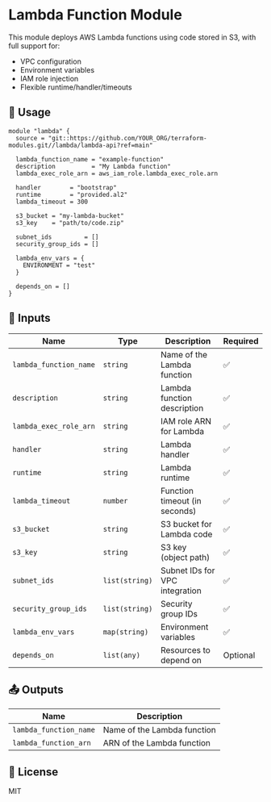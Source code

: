 # Lambda Function Module

This module deploys AWS Lambda functions using code stored in S3, with full support for:

- VPC configuration
- Environment variables
- IAM role injection
- Flexible runtime/handler/timeouts

## 🚀 Usage

```hcl
module "lambda" {
  source = "git::https://github.com/YOUR_ORG/terraform-modules.git//lambda/lambda-api?ref=main"

  lambda_function_name = "example-function"
  description          = "My Lambda function"
  lambda_exec_role_arn = aws_iam_role.lambda_exec_role.arn

  handler        = "bootstrap"
  runtime        = "provided.al2"
  lambda_timeout = 300

  s3_bucket = "my-lambda-bucket"
  s3_key    = "path/to/code.zip"

  subnet_ids         = []
  security_group_ids = []

  lambda_env_vars = {
    ENVIRONMENT = "test"
  }

  depends_on = []
}
```

## 🔧 Inputs

| Name                   | Type           | Description                    | Required |
| ---------------------- | -------------- | ------------------------------ | -------- |
| `lambda_function_name` | `string`       | Name of the Lambda function    | ✅       |
| `description`          | `string`       | Lambda function description    | ✅       |
| `lambda_exec_role_arn` | `string`       | IAM role ARN for Lambda        | ✅       |
| `handler`              | `string`       | Lambda handler                 | ✅       |
| `runtime`              | `string`       | Lambda runtime                 | ✅       |
| `lambda_timeout`       | `number`       | Function timeout (in seconds)  | ✅       |
| `s3_bucket`            | `string`       | S3 bucket for Lambda code      | ✅       |
| `s3_key`               | `string`       | S3 key (object path)           | ✅       |
| `subnet_ids`           | `list(string)` | Subnet IDs for VPC integration | ✅       |
| `security_group_ids`   | `list(string)` | Security group IDs             | ✅       |
| `lambda_env_vars`      | `map(string)`  | Environment variables          | ✅       |
| `depends_on`           | `list(any)`    | Resources to depend on         | Optional |

## 📤 Outputs

| Name                   | Description                 |
| ---------------------- | --------------------------- |
| `lambda_function_name` | Name of the Lambda function |
| `lambda_function_arn`  | ARN of the Lambda function  |

## 📝 License

MIT
